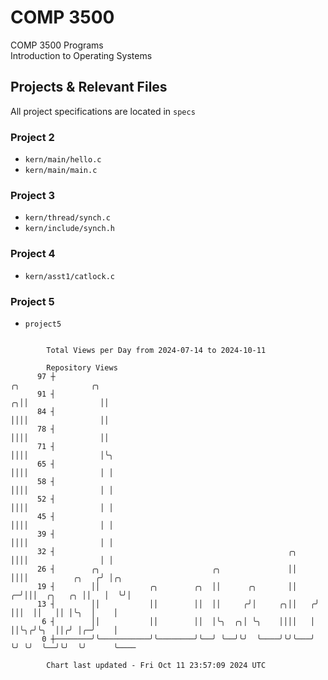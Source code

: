 # COMP 3500
COMP 3500 Programs  
Introduction to Operating Systems  
## Projects & Relevant Files
All project specifications are located in `specs`
### Project 2
- `kern/main/hello.c`
- `kern/main/main.c`
### Project 3
- `kern/thread/synch.c`
- `kern/include/synch.h`
### Project 4
- `kern/asst1/catlock.c`
### Project 5
- `project5`

```

        Total Views per Day from 2024-07-14 to 2024-10-11

        Repository Views
      97 ┼                                                              ╭╮                ╭╮
      91 ┤                                                            ╭╮││                ││
      84 ┤                                                            ││││                ││
      78 ┤                                                            ││││                ││
      71 ┤                                                            ││││                │╰╮
      65 ┤                                                            ││││                │ │
      58 ┤                                                            ││││                │ │
      52 ┤                                                            ││││                │ │
      45 ┤                                                            ││││                │ │
      39 ┤                                                            ││││                │ │
      32 ┤                                                    ╭╮      ││││                │ │
      26 ┤        ╭╮                         ╭╮               ││      ││││          ╭╮   ╭╯ │╭╮
      19 ┤        ││           ╭╮        ╭╮  ││      ╭╮       ││    ╭─╯│││  ╭╮   ╭╮ ││   │  ╰╯│
      13 ┤        ││           ││        ││  ││     ╭╯│     ╭╮││   ╭╯  │││  ││   ││ │╰╮  │    │
       6 ┤        ││           ││        ││  │╰╮  ╭╮│ ╰╮    ││││   │   ││╰╮╭╯╰╮  ││╭╯ │╭─╯    │
       0 ┼────────╯╰───────────╯╰────────╯╰──╯ ╰──╯╰╯  ╰────╯╰╯╰───╯   ╰╯ ╰╯  ╰──╯╰╯  ╰╯      ╰────

        Chart last updated - Fri Oct 11 23:57:09 2024 UTC
        
```
